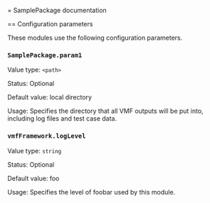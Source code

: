 = SamplePackage documentation

== Configuration parameters

These modules use the following configuration parameters.

### `SamplePackage.param1`

Value type: `<path>`

Status: Optional

Default value: local directory 

Usage: Specifies the directory that all VMF outputs will be put into, including log files and test case data. 

### `vmfFramework.logLevel`

Value type: `string`

Status: Optional

Default value: foo

Usage: Specifies the level of foobar used by this module.

